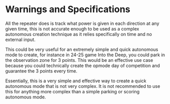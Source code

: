 # Warnings and Specifications

All the repeater does is track what power is given in each direction at any given time, this is not accurate enough to be used as a complex autonomous creation technique as it relies specifically on time and no external input.

This could be very useful for an extremely simple and quick autonomous mode to create, for instance in 24-25 game Into the Deep, you could park in the observation zone for 3 points. This would be an effective use case because you could technically create the opmode day of competition and guarantee the 3 points every time.

Essentially, this is a very simple and effective way to create a quick autonomous mode that is not very complex. It is not recommended to use this for anything more complex than a simple parking or scoring autonomous mode.